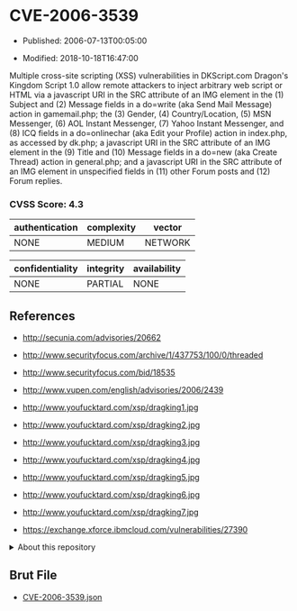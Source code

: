# CVE-2006-3539

- Published: 2006-07-13T00:05:00

- Modified: 2018-10-18T16:47:00

Multiple cross-site scripting (XSS) vulnerabilities in DKScript.com Dragon's Kingdom Script 1.0 allow remote attackers to inject arbitrary web script or HTML via a javascript URI in the SRC attribute of an IMG element in the (1) Subject and (2) Message fields in a do=write (aka Send Mail Message) action in gamemail.php; the (3) Gender, (4) Country/Location, (5) MSN Messenger, (6) AOL Instant Messenger, (7) Yahoo Instant Messenger, and (8) ICQ fields in a do=onlinechar (aka Edit your Profile) action in index.php, as accessed by dk.php; a javascript URI in the SRC attribute of an IMG element in the (9) Title and (10) Message fields in a do=new (aka Create Thread) action in general.php; and a javascript URI in the SRC attribute of an IMG element in unspecified fields in (11) other Forum posts and (12) Forum replies.

### CVSS Score: **4.3**

| authentication | complexity | vector |
| --- | --- | --- |
| NONE | MEDIUM | NETWORK |

| confidentiality | integrity | availability |
| --- | --- | --- |
| NONE | PARTIAL | NONE |

## References

* http://secunia.com/advisories/20662

* http://www.securityfocus.com/archive/1/437753/100/0/threaded

* http://www.securityfocus.com/bid/18535

* http://www.vupen.com/english/advisories/2006/2439

* http://www.youfucktard.com/xsp/dragking1.jpg

* http://www.youfucktard.com/xsp/dragking2.jpg

* http://www.youfucktard.com/xsp/dragking3.jpg

* http://www.youfucktard.com/xsp/dragking4.jpg

* http://www.youfucktard.com/xsp/dragking5.jpg

* http://www.youfucktard.com/xsp/dragking6.jpg

* http://www.youfucktard.com/xsp/dragking7.jpg

* https://exchange.xforce.ibmcloud.com/vulnerabilities/27390

<details>
<summary>About this repository</summary> 

  This repository is part of the project [Live Hack CVE](https://github.com/Live-Hack-CVE). Main website can be found [www.live-hack.org](https://www.live-hack.org) 
  
  Made by [Sn0wAlice](https://github.com/Sn0wAlice) for the people that care about security and need to have a feed of the latest CVEs. Hope you enjoy it, don't forget to star the repo and follow me on [Twitter](https://twitter.com/Sn0wAlice) and [Github](https://github.com/Sn0wAlice). And that is my [personnal website](https://www.alice-snow.me/)

  - [Home Page](https://github.com/Live-Hack-CVE)
  - [Framework](https://github.com/Live-Hack-CVE/cve-framework)
  - [CVE database](https://github.com/Live-Hack-CVE/full_database)
  - [Changelog](https://github.com/Live-Hack-CVE/Changelog)
</details>

## Brut File

* [CVE-2006-3539.json](https://raw.githubusercontent.com/Live-Hack-CVE/full_database/main/cves/2006/CVE-2006-3539.json)

